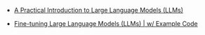* [A Practical Introduction to Large Language Models (LLMs)](https://www.youtube.com/watch?v=tFHeUSJAYbE&list=PLz-ep5RbHosU2hnz5ejezwaYpdMutMVB0)

* [Fine-tuning Large Language Models (LLMs) | w/ Example Code](https://www.youtube.com/watch?v=eC6Hd1hFvos)
